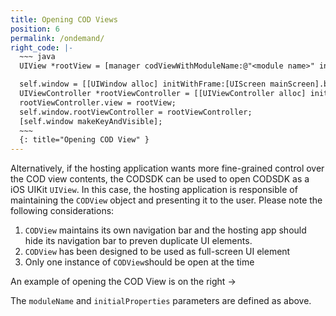 ```yaml
---
title: Opening COD Views
position: 6
permalink: /ondemand/
right_code: |-
  ~~~ java
  UIView *rootView = [manager codViewWithModuleName:@"<module name>" initialProperties:nil];

  self.window = [[UIWindow alloc] initWithFrame:[UIScreen mainScreen].bounds];
  UIViewController *rootViewController = [[UIViewController alloc] init];
  rootViewController.view = rootView;
  self.window.rootViewController = rootViewController;
  [self.window makeKeyAndVisible];
  ~~~
  {: title="Opening COD View" }
---
```


Alternatively, if the hosting application wants more fine-grained control over the COD view contents, the CODSDK can be used to open CODSDK as a iOS UIKit `UIView`. In this case, the hosting application is responsible of maintaining the `CODView` object and presenting it to the user. Please note the following considerations:

1. `CODView` maintains its own navigation bar and the hosting app should hide its navigation bar to preven duplicate UI elements.
2. `CODView` has been designed to be used as full-screen UI element
3. Only one instance of `CODView`should be open at the time

An example of opening the COD View is on the right ->

The   `moduleName`   and   `initialProperties`   parameters are defined as above.
